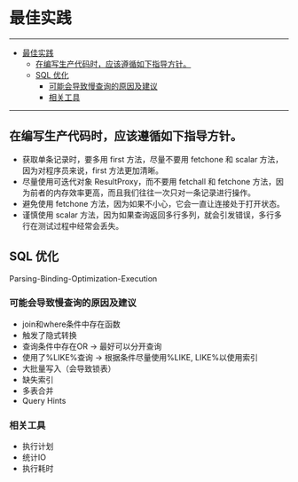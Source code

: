 # 最佳实践

------

- [最佳实践](#最佳实践)
  - [在编写生产代码时，应该遵循如下指导方针。](#在编写生产代码时应该遵循如下指导方针)
  - [SQL 优化](#sql-优化)
    - [可能会导致慢查询的原因及建议](#可能会导致慢查询的原因及建议)
    - [相关工具](#相关工具)


------


## 在编写生产代码时，应该遵循如下指导方针。

- 获取单条记录时，要多用 first 方法，尽量不要用 fetchone 和 scalar 方法，因为对程序员来说，first 方法更加清晰。
- 尽量使用可迭代对象 ResultProxy，而不要用 fetchall 和 fetchone 方法，因为前者的内存效率更高，而且我们往往一次只对一条记录进行操作。
- 避免使用 fetchone 方法，因为如果不小心，它会一直让连接处于打开状态。
- 谨慎使用 scalar 方法，因为如果查询返回多行多列，就会引发错误，多行多行在测试过程中经常会丢失。

## SQL 优化

Parsing-Binding-Optimization-Execution

### 可能会导致慢查询的原因及建议
- join和where条件中存在函数
- 触发了隐式转换
- 查询条件中存在OR -> 最好可以分开查询
- 使用了%LIKE%查询 -> 根据条件尽量使用%LIKE, LIKE%以使用索引
- 大批量写入（会导致锁表）
- 缺失索引
- 多表合并
- Query Hints

### 相关工具
- 执行计划
- 统计IO
- 执行耗时
